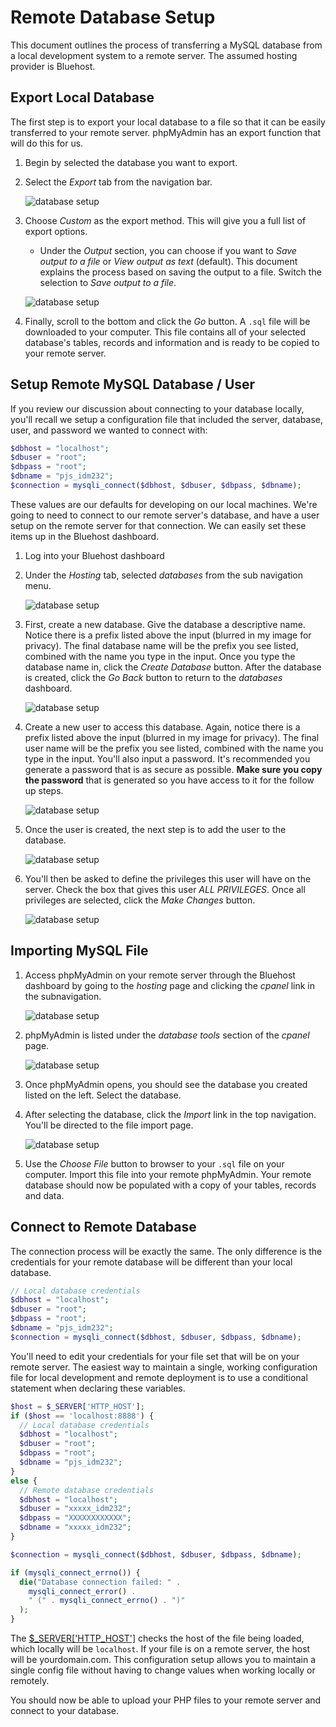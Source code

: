 # Remote Database Setup

This document outlines the process of transferring a MySQL database from a local development system to a remote server. The assumed hosting provider is Bluehost.

## Export Local Database

The first step is to export your local database to a file so that it can be easily transferred to your remote server. phpMyAdmin has an export function that will do this for us.

1. Begin by selected the database you want to export.
1. Select the _Export_ tab from the navigation bar.

   ![database setup](https://digm.drexel.edu/crs/IDM232/images/remote_db_setup/local-1.png)

1. Choose _Custom_ as the export method. This will give you a full list of export options.

   - Under the _Output_ section, you can choose if you want to _Save output to a file_ or _View output as text_ (default). This document explains the process based on saving the output to a file. Switch the selection to _Save output to a file_.

   ![database setup](https://digm.drexel.edu/crs/IDM232/images/remote_db_setup/local-2.png)

1. Finally, scroll to the bottom and click the _Go_ button. A `.sql` file will be downloaded to your computer. This file contains all of your selected database's tables, records and information and is ready to be copied to your remote server.

## Setup Remote MySQL Database / User

If you review our discussion about connecting to your database locally, you'll recall we setup a configuration file that included the server, database, user, and password we wanted to connect with:

```php
$dbhost = "localhost";
$dbuser = "root";
$dbpass = "root";
$dbname = "pjs_idm232";
$connection = mysqli_connect($dbhost, $dbuser, $dbpass, $dbname);
```

These values are our defaults for developing on our local machines. We're going to need to connect to our remote server's database, and have a user setup on the remote server for that connection. We can easily set these items up in the Bluehost dashboard.

1. Log into your Bluehost dashboard
1. Under the _Hosting_ tab, selected _databases_ from the sub navigation menu.

   ![database setup](https://digm.drexel.edu/crs/IDM232/images/remote_db_setup/bh-1.png)

1. First, create a new database. Give the database a descriptive name. Notice there is a prefix listed above the input (blurred in my image for privacy). The final database name will be the prefix you see listed, combined with the name you type in the input. Once you type the database name in, click the _Create Database_ button. After the database is created, click the _Go Back_ button to return to the _databases_ dashboard.

   ![database setup](https://digm.drexel.edu/crs/IDM232/images/remote_db_setup/bh-2.png)

1. Create a new user to access this database. Again, notice there is a prefix listed above the input (blurred in my image for privacy). The final user name will be the prefix you see listed, combined with the name you type in the input. You'll also input a password. It's recommended you generate a password that is as secure as possible. **Make sure you copy the password** that is generated so you have access to it for the follow up steps.

   ![database setup](https://digm.drexel.edu/crs/IDM232/images/remote_db_setup/bh-3.png)

1. Once the user is created, the next step is to add the user to the database.

   ![database setup](https://digm.drexel.edu/crs/IDM232/images/remote_db_setup/bh-4.png)

1. You'll then be asked to define the privileges this user will have on the server. Check the box that gives this user _ALL PRIVILEGES_. Once all privileges are selected, click the _Make Changes_ button.

   ![database setup](https://digm.drexel.edu/crs/IDM232/images/remote_db_setup/bh-5.png)

## Importing MySQL File

1. Access phpMyAdmin on your remote server through the Bluehost dashboard by going to the _hosting_ page and clicking the _cpanel_ link in the subnavigation.

   ![database setup](https://digm.drexel.edu/crs/IDM232/images/remote_db_setup/bh-6.png)

1. phpMyAdmin is listed under the _database tools_ section of the _cpanel_ page.

   ![database setup](https://digm.drexel.edu/crs/IDM232/images/remote_db_setup/bh-7.png)

1. Once phpMyAdmin opens, you should see the database you created listed on the left. Select the database.
1. After selecting the database, click the _Import_ link in the top navigation. You'll be directed to the file import page.

   ![database setup](https://digm.drexel.edu/crs/IDM232/images/remote_db_setup/import-1.png)

1. Use the _Choose File_ button to browser to your `.sql` file on your computer. Import this file into your remote phpMyAdmin. Your remote database should now be populated with a copy of your tables, records and data.

## Connect to Remote Database

The connection process will be exactly the same. The only difference is the credentials for your remote database will be different than your local database.

```php
// Local database credentials
$dbhost = "localhost";
$dbuser = "root";
$dbpass = "root";
$dbname = "pjs_idm232";
$connection = mysqli_connect($dbhost, $dbuser, $dbpass, $dbname);
```

You'll need to edit your credentials for your file set that will be on your remote server. The easiest way to maintain a single, working configuration file for local development and remote deployment is to use a conditional statement when declaring these variables.

```php
$host = $_SERVER['HTTP_HOST'];
if ($host == 'localhost:8888') {
  // Local database credentials
  $dbhost = "localhost";
  $dbuser = "root";
  $dbpass = "root";
  $dbname = "pjs_idm232";
}
else {
  // Remote database credentials
  $dbhost = "localhost";
  $dbuser = "xxxxx_idm232";
  $dbpass = "XXXXXXXXXXXX";
  $dbname = "xxxxx_idm232";
}

$connection = mysqli_connect($dbhost, $dbuser, $dbpass, $dbname);

if (mysqli_connect_errno()) {
  die("Database connection failed: " .
    mysqli_connect_error() .
    " (" . mysqli_connect_errno() . ")"
  );
}
```

The [$\_SERVER['HTTP_HOST']](https://php.net/manual/en/reserved.variables.server.php) checks the host of the file being loaded, which locally will be `localhost`. If your file is on a remote server, the host will be yourdomain.com. This configuration setup allows you to maintain a single config file without having to change values when working locally or remotely.

You should now be able to upload your PHP files to your remote server and connect to your database.
